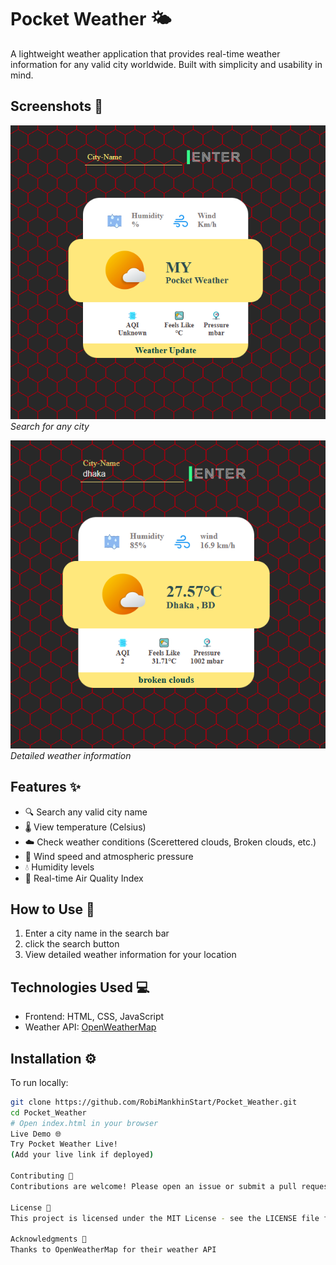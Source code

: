 # Pocket Weather 🌤️

A lightweight weather application that provides real-time weather information for any valid city worldwide. Built with simplicity and usability in mind.

## Screenshots 📸

![Search Interface](./screenshot_1.png) 
*Search for any city*

![Weather Display](./screenshot_2.png) 
*Detailed weather information* 


## Features ✨
- 🔍 Search any valid city name
- 🌡️ View temperature (Celsius)
- ☁️ Check weather conditions (Scerettered clouds, Broken clouds, etc.)
- 💨 Wind speed and atmospheric pressure
- 💧 Humidity levels
- 🫷 Real-time Air Quality Index

## How to Use 🚀
1. Enter a city name in the search bar
2. click the search button
3. View detailed weather information for your location

## Technologies Used 💻
- Frontend: HTML, CSS, JavaScript
- Weather API: [OpenWeatherMap](https://openweathermap.org/)

## Installation ⚙️
To run locally:
```bash
git clone https://github.com/RobiMankhinStart/Pocket_Weather.git
cd Pocket_Weather
# Open index.html in your browser
Live Demo 🌐
Try Pocket Weather Live!
(Add your live link if deployed)

Contributing 🤝
Contributions are welcome! Please open an issue or submit a pull request.

License 📄
This project is licensed under the MIT License - see the LICENSE file for details.

Acknowledgments 🙏
Thanks to OpenWeatherMap for their weather API
